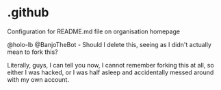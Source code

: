 # .github
Configuration for README.md file on organisation homepage

@holo-lb 
@BanjoTheBot -
Should I delete this, seeing as I didn't actually mean to fork this?

Literally, guys, I can tell you now, I cannot remember forking this at all, so either I was hacked, or I was half asleep and accidentally messed around with my own account. 
